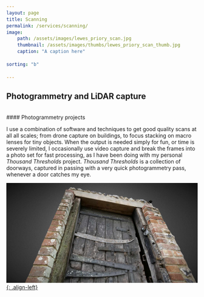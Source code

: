 ```yaml
---
layout: page
title: Scanning
permalink: /services/scanning/
image:
    path: /assets/images/lewes_priory_scan.jpg
    thumbnail: /assets/images/thumbs/lewes_priory_scan_thumb.jpg
    caption: "A caption here"

sorting: "b"

---
```


## Photogrammetry and LiDAR capture


<br />
#### Photogrammetry projects
<br />


I use a combination of software and techniques to get good quality scans at all all scales; from drone capture on buildings, to focus stacking on macro lenses for tiny objects. When the output is needed simply for fun, or time is severely limited, I occasionally use video capture and break the frames into a photo set for fast processing, as I have been doing with my personal _Thousand_ _Thresholds_ project. _Thousand_ _Thresholds_ is a collection of doorways, captured in passing with a very quick photogrammetry pass, whenever a door catches my eye.

[![Poacher's Gaol](/assets/images/thumbs/saddlescombe_door.jpg){: .align-left}](https://sketchfab.com/fieldworks/collections/thousand-thresholds)
